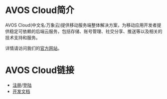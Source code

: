 # AVOS Cloud简介

AVOS Cloud(中文名:万象云)提供移动服务端整体解决方案，为移动应用开发者提供稳定可依赖的后端云服务，包括存储、账号管理、社交分享、推送等以及相关的技术支持和服务。

详情请访问我们的[官方网站](https://cn.avoscloud.com/)。

# AVOS Cloud链接

* [注册](https://cn.avoscloud.com/login.html#/signup)/[登陆](https://cn.avoscloud.com/login.html#/signin)
* [开发文档](https://cn.avoscloud.com/docs/index.html)

